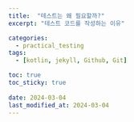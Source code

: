 ```yaml
---
title:  "테스트는 왜 필요할까?"
excerpt: "테스트 코드를 작성하는 이유"

categories:
  - practical_testing
tags:
  - [kotlin, jekyll, Github, Git]

toc: true
toc_sticky: true
 
date: 2024-03-04
last_modified_at: 2024-03-04
---
```

